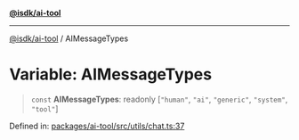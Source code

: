 [**@isdk/ai-tool**](../README.md)

***

[@isdk/ai-tool](../globals.md) / AIMessageTypes

# Variable: AIMessageTypes

> `const` **AIMessageTypes**: readonly \[`"human"`, `"ai"`, `"generic"`, `"system"`, `"tool"`\]

Defined in: [packages/ai-tool/src/utils/chat.ts:37](https://github.com/isdk/ai-tool.js/blob/b0ee9498dddfa5222989cf00502bb34c601df743/src/utils/chat.ts#L37)
